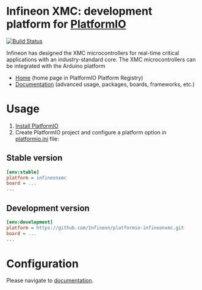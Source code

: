 # Infineon XMC: development platform for [PlatformIO](https://platformio.org)
[![Build Status](https://travis-ci.org/Infineon/platformio-infineonxmc.svg?branch=master)](https://travis-ci.org/Infineon/platformio-infineonxmc)

Infineon has designed the XMC microcontrollers for real-time critical applications with an industry-standard core. The XMC microcontrollers can be integrated with the Arduino platform

* [Home](http://platformio.org/platforms/infineonxmc) (home page in PlatformIO Platform Registry)
* [Documentation](http://docs.platformio.org/page/platforms/infineonxmc.html) (advanced usage, packages, boards, frameworks, etc.)

# Usage

1. [Install PlatformIO](http://platformio.org)
2. Create PlatformIO project and configure a platform option in [platformio.ini](http://docs.platformio.org/page/projectconf.html) file:

## Stable version

```ini
[env:stable]
platform = infineonxmc
board = ...
...
```

## Development version

```ini
[env:development]
platform = https://github.com/Infineon/platformio-infineonxmc.git
board = ...
...
```

# Configuration

Please navigate to [documentation](http://docs.platformio.org/page/platforms/infineonxmc.html).
